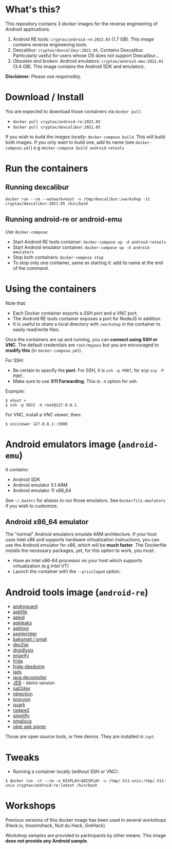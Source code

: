 # What's this?

This repository contains 3 _docker_ images for the reverse engineering of _Android_ applications.

1. Android RE tools: `cryptax/android-re:2022.03` (1.7 GB). This image contains reverse engineering tools.
2. Dexcalibur: `cryptax/dexcalibur:2021.05`. Contains Dexcalibur. Particularly useful for users whose OS does not support Dexcalibur...
3. *Obsolete and broken*: Android emulators:  `cryptax/android-emu:2021.01` (3.4 GB). This image contains the Android SDK and emulators. 


**Disclaimer**: Please use responsibly.

# Download / Install

You are expected to download those containers via `docker pull`:

- `docker pull cryptax/android-re:2022.03`
- `docker pull cryptax/dexcalibur:2021.05`

If you wish to *build the images locally*: `docker-compose build`. This will build both images. If you only want to build one, add its name (see `docker-compose.yml`) e.g `docker-compose build android-retools`

# Run the containers

## Running dexcalibur

`docker run --rm --network=host -v /tmp/dexcalibur:/workshop -it cryptax/dexcalibur:2021.05 /bin/bash`

## Running android-re or android-emu

Use `docker-compose`:

- Start Android RE tools container: `docker-compose up -d android-retools`
- Start Android emulator container: `docker-compose up -d android-emulators`
- Stop both containers: `docker-compose stop`
- To stop only one container, same as starting it: add its name at the end of the command.


# Using the containers

Note that:

- Each Docker container exports a *SSH* port and a *VNC* port.
- The Android RE tools container exposes a port for NodeJS in addition.
- It is useful to share a local directory with `/workshop` in the container to easily read/write files.

Once the containers are up and running, you can **connect using SSH or VNC**. The default credentials are `root/mypass` but you are encouraged to **modify this** (in `docker-compose.yml`).

For SSH:

- Be certain to specify the **port**. For SSH, it is `ssh -p PORT`, for scp `scp -P PORT`.
- Make sure to use **X11 Forwarding**. This is `-X` option for ssh.

Example:

```
$ xhost +
$ ssh -p 5022 -X root@127.0.0.1
```

For VNC, install a *VNC viewer*, then:

```
$ vncviewer 127.0.0.1::5900
```

# Android emulators image (`android-emu`)

It contains:

- Android SDK
- Android emulator 5.1 ARM
- Android emulator 11 x86_64

See `~/.bashrc` for aliases to run those emulators.
See `Dockerfile.emulators` if you wish to customize.

## Android x86_64 emulator

The "normal" Android emulators emulate ARM architecture. If your host uses Intel x86 and supports hardware virtualization instructions, you can use the Android emulator for x86, which will be **much faster**. The Dockerfile installs the necessary packages, yet, for this option to work, you must:

- Have an Intel x86-64 processor on your host which supports virtualization (e.g Intel VT)
- Launch the container with the `--privileged` option.

# Android tools image (`android-re`)

- [androguard](https://github.com/androguard/androguard)
- [apkfile](https://github.com/CalebFenton/apkfile)
- [apkid](https://github.com/rednaga/APKiD/)
- [apkleaks](https://github.com/dwisiswant0/apkleaks)
- [apktool](https://bitbucket.org/iBotPeaches/apktool)
- [axmlprinter](https://github.com/rednaga/axmlprinter)
- [baksmali / smali](https://github.com/JesusFreke/smali)
- [dex2jar](https://github.com/pxb1988/dex2jar)
- [droidlysis](https://github.com/cryptax/droidlysis)
- [enjarify](https://github.com/Storyyeller/enjarify)
- [frida](https://frida.re)
- [frida-dexdump](https://github.com/hluwa/FRIDA-DEXDump)
- [jadx](https://github.com/skylot/jadx)
- [java decompiler](https://github.com/java-decompiler/jd-gui/)
- [JEB](https://www.pnfsoftware.com) - demo version
- [oat2dex](https://github.com/jakev/oat2dex-python)
- [objection](https://github.com/sensepost/objection)
- [procyon](https://github.com/mstrobel/procyon)
- [quark](https://github.com/quark-engine/quark-engine)
- [radare2](https://radare.org)
- [simplify](https://github.com/CalebFenton/simplify)
- [smalisca](https://github.com/dorneanu/smalisca)
- [uber apk signer](https://github.com/patrickfav/uber-apk-signer)

Those are open source tools, or free demos. They are installed in `/opt`.


# Tweaks

- Running a container locally (without SSH or VNC): 

```
$ docker run -it --rm -e DISPLAY=$DISPLAY -v /tmp/.X11-unix:/tmp/.X11-unix cryptax/android-re:latest /bin/bash
```


# Workshops

Previous versions of this docker image has been used in several workshops (Hack.lu, Insomnihack, Nuit du Hack, GreHack).

Workshop *samples* are provided to participants by other means.
This image **does not provide any Android sample**.

